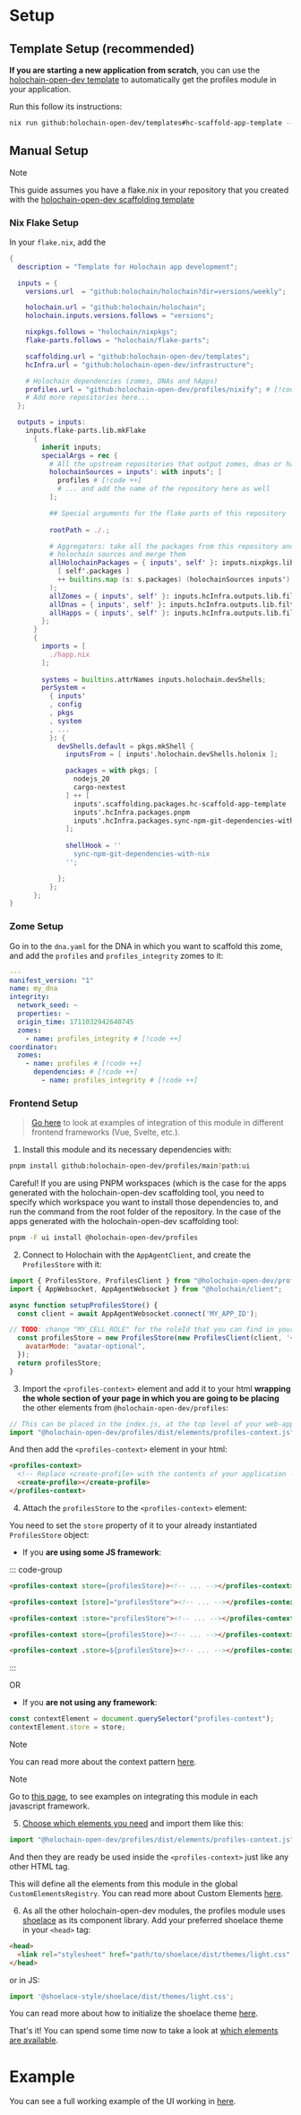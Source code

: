 # Setup


## Template Setup (recommended)

**If you are starting a new application from scratch**, you can use the [holochain-open-dev template](https://github.com/holochain-open-dev/templates) to automatically get the profiles module in your application.

Run this follow its instructions:

```bash
nix run github:holochain-open-dev/templates#hc-scaffold-app-template -- web-app
```

## Manual Setup

> [!NOTE]
> This guide assumes you have a flake.nix in your repository that you created with the [holochain-open-dev scaffolding template](https://github.com/holochain-open-dev/templates)

### Nix Flake Setup

In your `flake.nix`, add the 

```nix
{
  description = "Template for Holochain app development";

  inputs = {
    versions.url  = "github:holochain/holochain?dir=versions/weekly";

    holochain.url = "github:holochain/holochain";
    holochain.inputs.versions.follows = "versions";

    nixpkgs.follows = "holochain/nixpkgs";
    flake-parts.follows = "holochain/flake-parts";

    scaffolding.url = "github:holochain-open-dev/templates";
    hcInfra.url = "github:holochain-open-dev/infrastructure";

    # Holochain dependencies (zomes, DNAs and hApps)
    profiles.url = "github:holochain-open-dev/profiles/nixify"; # [!code ++]
    # Add more repositories here...
  };

  outputs = inputs:
    inputs.flake-parts.lib.mkFlake
      {
        inherit inputs;
        specialArgs = rec {
          # All the upstream repositories that output zomes, dnas or happs packages
          holochainSources = inputs': with inputs'; [ 
            profiles # [!code ++]
            # ... and add the name of the repository here as well
          ];

          ## Special arguments for the flake parts of this repository
          
          rootPath = ./.;

          # Aggregators: take all the packages from this repository and the upstream
          # holochain sources and merge them
          allHolochainPackages = { inputs', self' }: inputs.nixpkgs.lib.attrsets.mergeAttrsList (
            [ self'.packages ] 
            ++ builtins.map (s: s.packages) (holochainSources inputs')
          );
          allZomes = { inputs', self' }: inputs.hcInfra.outputs.lib.filterZomes (allHolochainPackages { inherit inputs' self'; });
          allDnas = { inputs', self' }: inputs.hcInfra.outputs.lib.filterDnas (allHolochainPackages { inherit inputs' self'; });
          allHapps = { inputs', self' }: inputs.hcInfra.outputs.lib.filterHapps (allHolochainPackages { inherit inputs' self'; });
        };
      }
      {
        imports = [
          ./happ.nix
        ];
      
        systems = builtins.attrNames inputs.holochain.devShells;
        perSystem =
          { inputs'
          , config
          , pkgs
          , system
          , ...
          }: {
            devShells.default = pkgs.mkShell {
              inputsFrom = [ inputs'.holochain.devShells.holonix ];

              packages = with pkgs; [
                nodejs_20
                cargo-nextest
              ] ++ [
                inputs'.scaffolding.packages.hc-scaffold-app-template
                inputs'.hcInfra.packages.pnpm
                inputs'.hcInfra.packages.sync-npm-git-dependencies-with-nix
              ];
              
              shellHook = ''
                sync-npm-git-dependencies-with-nix
              '';

            };
          };
      };
}
```

### Zome Setup 

Go in to the `dna.yaml` for the DNA in which you want to scaffold this zome, and add the `profiles` and `profiles_integrity` zomes to it:

```yaml
---
manifest_version: "1"
name: my_dna
integrity:
  network_seed: ~
  properties: ~
  origin_time: 1711032942640745
  zomes:
    - name: profiles_integrity # [!code ++]
coordinator:
  zomes:
    - name: profiles # [!code ++]
      dependencies: # [!code ++]
        - name: profiles_integrity # [!code ++]
```

### Frontend Setup

> [Go here](https://holochain-open-dev.github.io/reusable-modules/frontend/frameworks/) to look at examples of integration of this module in different frontend frameworks (Vue, Svelte, etc.).

1. Install this module and its necessary dependencies with:

```bash
pnpm install github:holochain-open-dev/profiles/main?path:ui
```

Careful! If you are using PNPM workspaces (which is the case for the apps generated with the holochain-open-dev scaffolding tool, you need to specify which workspace you want to install those dependencies to, and run the command from the root folder of the repository. In the case of the apps generated with the holochain-open-dev scaffolding tool:

```bash
pnpm -F ui install @holochain-open-dev/profiles
```

2. Connect to Holochain with the `AppAgentClient`, and create the `ProfilesStore` with it:

```js
import { ProfilesStore, ProfilesClient } from "@holochain-open-dev/profiles";
import { AppWebsocket, AppAgentWebsocket } from "@holochain/client";

async function setupProfilesStore() {
  const client = await AppAgentWebsocket.connect('MY_APP_ID');

// TODO: change "MY_CELL_ROLE" for the roleId that you can find in your "happ.yaml"
  const profilesStore = new ProfilesStore(new ProfilesClient(client, '<MY_CELL_ROLE>'), {
    avatarMode: "avatar-optional",
  });
  return profilesStore;
}
```

3. Import the `<profiles-context>` element and add it to your html **wrapping the whole section of your page in which you are going to be placing** the other elements from `@holochain-open-dev/profiles`:

```js
// This can be placed in the index.js, at the top level of your web-app.
import "@holochain-open-dev/profiles/dist/elements/profiles-context.js";
```

And then add the `<profiles-context>` element in your html:

```html
<profiles-context>
  <!-- Replace <create-profile> with the contents of your application -->
  <create-profile></create-profile>
</profiles-context>
```

4. Attach the `profilesStore` to the `<profiles-context>` element:

You need to set the `store` property of it to your already instantiated `ProfilesStore` object:

- If you **are using some JS framework**:

::: code-group
```html [React]
<profiles-context store={profilesStore}><!-- ... --></profiles-context>
```

```html [Angular]
<profiles-context [store]="profilesStore"><!-- ... --></profiles-context>
```

```html [Vue]
<profiles-context :store="profilesStore"><!-- ... --></profiles-context>
```

```html [Svelte]
<profiles-context store={profilesStore}><!-- ... --></profiles-context>
```

```html [Lit]
<profiles-context .store=${profilesStore}><!-- ... --></profiles-context>
```
:::

OR

- If you **are not using any framework**:

```js
const contextElement = document.querySelector("profiles-context");
contextElement.store = store;
```

> [!NOTE]
> You can read more about the context pattern [here](https://holochain-open-dev.github.io/reusable-modules/frontend/using/#context).

> [!NOTE]
> Go to [this page](https://holochain-open-dev.github.io/reusable-modules/frontend/frameworks/), to see examples on integrating this module in each javascript framework.

5. [Choose which elements you need](/profile-prompt) and import them like this:

```js
import "@holochain-open-dev/profiles/dist/elements/profiles-context.js";
```

And then they are ready be used inside the `<profiles-context>` just like any other HTML tag.

This will define all the elements from this module in the global `CustomElementsRegistry`. You can read more about Custom Elements [here](https://developers.google.com/web/fundamentals/web-components/customelements).

6. As all the other holochain-open-dev modules, the profiles module uses [shoelace](https://shoelace.style) as its component library. Add your preferred shoelace theme in your `<head>` tag:

```html
<head>
  <link rel="stylesheet" href="path/to/shoelace/dist/themes/light.css" />
</head>
```

or in JS:

```js
import '@shoelace-style/shoelace/dist/themes/light.css';
```

You can read more about how to initialize the shoelace theme [here](https://shoelace.style/getting-started/themes?id=activating-themes).

That's it! You can spend some time now to take a look at [which elements are available](?path=/docs/frontend-elements-create-profile--docs).

# Example

You can see a full working example of the UI working in [here](https://github.com/holochain-open-dev/profiles/blob/main/ui/demo/index.html).

